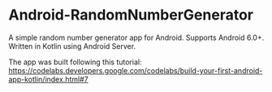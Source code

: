 # Android-RandomNumberGenerator
A simple random number generator app for Android. Supports Android 6.0+. Written in Kotlin using Android Server.

The app was built following this tutorial: https://codelabs.developers.google.com/codelabs/build-your-first-android-app-kotlin/index.html#7
